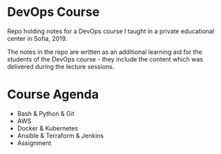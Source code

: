 # DevOps Course
Repo holding notes for a DevOps course I taught in a private educational center in Sofia, 2019.

The notes in the repo are written as an additional learning aid for the students of the DevOps course - they include the content which was delivered during the lecture sessions.


# Course Agenda
* Bash & Python & Git
* AWS
* Docker & Kubernetes 
* Ansible & Terraform & Jenkins
* Assignment


